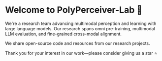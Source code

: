 # Welcome to PolyPerceiver-Lab 👋

We're a research team advancing multimodal perception and learning with large language models. Our research spans omni pre-training, multimodal LLM evaluation, and fine-grained cross-modal alignment. 

We share open-source code and resources from our research projects.

Thank you for your interest in our work—please consider giving us a star ⭐
